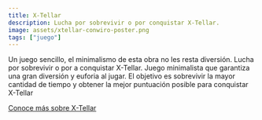 ```yaml
---
title: X-Tellar
description: Lucha por sobrevivir o por conquistar X-Tellar.
image: assets/xtellar-conwiro-poster.png
tags: ["juego"]
---
```


Un juego sencillo, el minimalismo de esta obra no les resta diversión. Lucha por sobrevivir o por a conquistar X-Tellar. Juego minimalista que garantiza una gran diversión y euforia al jugar. El objetivo es sobrevivir la mayor cantidad de tiempo y obtener la mejor puntuación posible para conquistar X-Tellar

[Conoce más sobre X-Tellar](https://www.conwiro.com/xtellar)